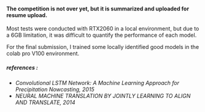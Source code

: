 <h4>The competition is not over yet, but it is summarized and uploaded for resume upload.</h4>

<p>
Most tests were conducted with RTX2060 in a local environment, but due to a 6GB limitation, it was difficult to quantify the performance of each model. 

For the final submission, I trained some locally identified good models in the colab pro V100 environment.
</p>

<h5>
references : 
</h5>
<h6>
  <ul>
<li>Convolutional LSTM Network: A Machine Learning Approach for Precipitation Nowcasting, 2015</li>

<li>NEURAL MACHINE TRANSLATION BY JOINTLY LEARNING TO ALIGN AND TRANSLATE, 2014</li>
  </ul>
</h6>
